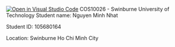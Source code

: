 [![Open in Visual Studio Code](https://classroom.github.com/assets/open-in-vscode-2e0aaae1b6195c2367325f4f02e2d04e9abb55f0b24a779b69b11b9e10269abc.svg)](https://classroom.github.com/online_ide?assignment_repo_id=17685420&assignment_repo_type=AssignmentRepo)
COS10026 - Swinburne University of Technology
Student name: Nguyen Minh Nhat

Student ID: 105680164

Location: Swinburne Ho Chi Minh City
